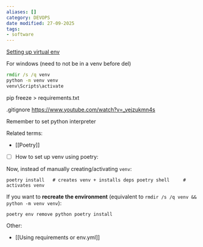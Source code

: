 ```yaml
---
aliases: []
category: DEVOPS
date modified: 27-09-2025
tags:
- software
---
```

[Setting up virtual env](https://www.youtube.com/watch?v=yG9kmBQAtW4)

For windows (need to not be in a venv before del)
```cmd
rmdir /s /q venv
python -m venv venv
venv\Scripts\activate
```

pip freeze > requirements.txt

.gitignore 
https://www.youtube.com/watch?v=_vejzukmn4s

Remember to set python interpreter

Related terms:
- [[Poetry]]

- [ ]  How to set up venv using poetry:

Now, instead of manually creating/activating `venv`:

`poetry install   # creates venv + installs deps poetry shell     # activates venv`

If you want to **recreate the environment** (equivalent to `rmdir /s /q venv && python -m venv venv`):

`poetry env remove python poetry install`


Other:
- [[Using requirements or env.yml]]